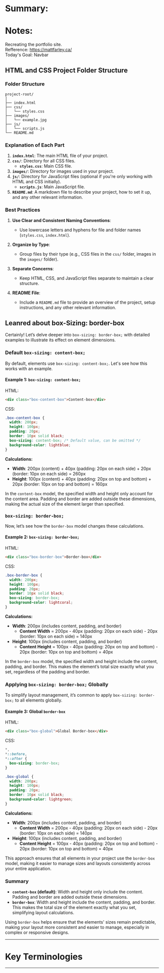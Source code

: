 # Summary:

# Notes:   
Recreating the portfolio site.   
Refference: https://mattfarley.ca/   
Today's Goal: Navbar

## HTML and CSS Project Folder Structure

### Folder Structure

```
project-root/
│
├── index.html
├── css/
│   └── styles.css
├── images/
│   └── example.jpg
├── js/
│   └── scripts.js
└── README.md
```

### Explanation of Each Part

1. **`index.html`**: The main HTML file of your project.
2. **`css/`**: Directory for all CSS files.
   - **`styles.css`**: Main CSS file.
3. **`images/`**: Directory for images used in your project.
4. **`js/`**: Directory for JavaScript files (optional if you're only working with HTML and CSS initially).
   - **`scripts.js`**: Main JavaScript file.
5. **`README.md`**: A markdown file to describe your project, how to set it up, and any other relevant information.

### Best Practices

1. **Use Clear and Consistent Naming Conventions**:
   - Use lowercase letters and hyphens for file and folder names (`styles.css`, `index.html`).
   
2. **Organize by Type**:
   - Group files by their type (e.g., CSS files in the `css/` folder, images in the `images/` folder).
   
3. **Separate Concerns**:
   - Keep HTML, CSS, and JavaScript files separate to maintain a clear structure.
   
4. **README File**:
   - Include a `README.md` file to provide an overview of the project, setup instructions, and any other relevant information.

## Leanred about **box-Sizing: border-box**
Certainly! Let’s delve deeper into `box-sizing: border-box;` with detailed examples to illustrate its effect on element dimensions.

### Default `box-sizing: content-box;`

By default, elements use `box-sizing: content-box;`. Let's see how this works with an example.

#### Example 1: `box-sizing: content-box;`

HTML:
```html
<div class="box-content-box">Content-box</div>
```

CSS:
```css
.box-content-box {
  width: 200px;
  height: 100px;
  padding: 20px;
  border: 10px solid black;
  box-sizing: content-box; /* Default value, can be omitted */
  background-color: lightblue;
}
```

**Calculations:**

- **Width**: 200px (content) + 40px (padding: 20px on each side) + 20px (border: 10px on each side) = 260px
- **Height**: 100px (content) + 40px (padding: 20px on top and bottom) + 20px (border: 10px on top and bottom) = 160px

In the `content-box` model, the specified width and height only account for the content area. Padding and border are added outside these dimensions, making the actual size of the element larger than specified.

### `box-sizing: border-box;`

Now, let’s see how the `border-box` model changes these calculations.

#### Example 2: `box-sizing: border-box;`

HTML:
```html
<div class="box-border-box">Border-box</div>
```

CSS:
```css
.box-border-box {
  width: 200px;
  height: 100px;
  padding: 20px;
  border: 10px solid black;
  box-sizing: border-box;
  background-color: lightcoral;
}
```

**Calculations:**

- **Width**: 200px (includes content, padding, and border)
  - **Content Width** = 200px - 40px (padding: 20px on each side) - 20px (border: 10px on each side) = 140px
- **Height**: 100px (includes content, padding, and border)
  - **Content Height** = 100px - 40px (padding: 20px on top and bottom) - 20px (border: 10px on top and bottom) = 40px

In the `border-box` model, the specified width and height include the content, padding, and border. This makes the element’s total size exactly what you set, regardless of the padding and border.

### Applying `box-sizing: border-box;` Globally

To simplify layout management, it’s common to apply `box-sizing: border-box;` to all elements globally.

#### Example 3: Global `border-box`

HTML:
```html
<div class="box-global">Global Border-box</div>
```

CSS:
```css
*,
*::before,
*::after {
  box-sizing: border-box;
}

.box-global {
  width: 200px;
  height: 100px;
  padding: 20px;
  border: 10px solid black;
  background-color: lightgreen;
}
```

**Calculations:**

- **Width**: 200px (includes content, padding, and border)
  - **Content Width** = 200px - 40px (padding: 20px on each side) - 20px (border: 10px on each side) = 140px
- **Height**: 100px (includes content, padding, and border)
  - **Content Height** = 100px - 40px (padding: 20px on top and bottom) - 20px (border: 10px on top and bottom) = 40px

This approach ensures that all elements in your project use the `border-box` model, making it easier to manage sizes and layouts consistently across your entire application.

### Summary

- **`content-box` (default)**: Width and height only include the content. Padding and border are added outside these dimensions.
- **`border-box`**: Width and height include the content, padding, and border. This makes the total size of the element exactly what you set, simplifying layout calculations.   

Using `border-box` helps ensure that the elements' sizes remain predictable, making your layout more consistent and easier to manage, especially in complex or responsive designs.   

---

# Key Terminologies
---
